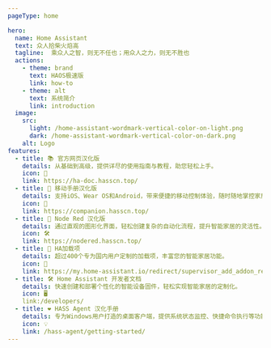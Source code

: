 ```yaml
---
pageType: home

hero:
  name: Home Assistant
  text: 众人拾柴火焰高
  tagline:  乘众人之智，则无不任也；用众人之力，则无不胜也
  actions:
    - theme: brand
      text: HAOS极速版
      link: how-to
    - theme: alt
      text: 系统简介
      link: introduction
  image:
    src: 
      light: /home-assistant-wordmark-vertical-color-on-light.png
      dark: /home-assistant-wordmark-vertical-color-on-dark.png
    alt: Logo
features:
  - title: 📚 官方网页汉化版
    details: 从基础到高级，提供详尽的使用指南与教程，助您轻松上手。
    icon: 📖 
    link: https://ha-doc.hasscn.top/
  - title: 📱 移动手册汉化版
    details: 支持iOS、Wear OS和Android，带来便捷的移动控制体验，随时随地掌控家居。
    icon: 📲
    link: https://companion.hasscn.top/
  - title: 🧮 Node Red 汉化版
    details: 通过直观的图形化界面，轻松创建复杂的自动化流程，提升智能家居的灵活性。
    icon: 🛠️
    link: https://nodered.hasscn.top/
  - title: 🧩 HA加载项
    details: 超过400个专为国内用户定制的加载项，丰富您的智能家居功能。
    icon: 🧰
    link: https://my.home-assistant.io/redirect/supervisor_add_addon_repository/?repository_url=https://gitee.com/desmond_GT/hassio-addons
  - title: 🛠️ Home Assistant 开发者文档
    details: 快速创建和部署个性化的智能设备固件，轻松实现智能家居的定制化。
    icon: 🖥️
    link:/developers/
  - title: ❤️ HASS Agent 汉化手册
    details: 专为Windows用户打造的桌面客户端，提供系统状态监控、快捷命令执行等功能。
    icon: 💡
    link: /hass-agent/getting-started/
---
```

